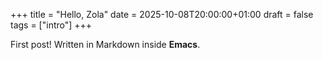 +++
title = "Hello, Zola"
date = 2025-10-08T20:00:00+01:00
draft = false
tags = ["intro"]
+++

First post! Written in Markdown inside <b>Emacs</b>.
